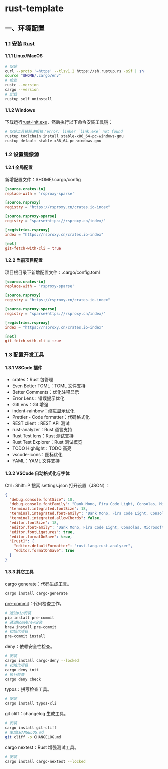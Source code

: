 # rust-template

## 一、环境配置

### 1.1 安装 Rust

#### 1.1.1 Linux/MacOS

```bash
# 安装
curl --proto '=https' --tlsv1.2 https://sh.rustup.rs -sSf | sh
source "$HOME/.cargo/env"
# 检查
rustc --version
cargo --version
# 卸载
rustup self uninstall
```

#### 1.1.2 Windows

下载运行[rust-init.exe](https://static.rust-lang.org/rustup/dist/x86_64-pc-windows-msvc/rustup-init.exe)，然后执行以下命令安装工具链：

```bash
# 安装工具链解决报错：error: linker `link.exe` not found
rustup toolchain install stable-x86_64-pc-windows-gnu
rustup default stable-x86_64-pc-windows-gnu
```

### 1.2 设置镜像源

#### 1.2.1 全局配置

新增配置文件：$HOME/.cargo/config

```toml
[source.crates-io]
replace-with = 'rsproxy-sparse'

[source.rsproxy]
registry = "https://rsproxy.cn/crates.io-index"

[source.rsproxy-sparse]
registry = "sparse+https://rsproxy.cn/index/"

[registries.rsproxy]
index = "https://rsproxy.cn/crates.io-index"

[net]
git-fetch-with-cli = true
```

#### 1.2.2 当前项目配置

项目根目录下新增配置文件：.cargo/config.toml

```toml
[source.crates-io]
replace-with = 'rsproxy-sparse'

[source.rsproxy]
registry = "https://rsproxy.cn/crates.io-index"

[source.rsproxy-sparse]
registry = "sparse+https://rsproxy.cn/index/"

[registries.rsproxy]
index = "https://rsproxy.cn/crates.io-index"

[net]
git-fetch-with-cli = true
```

### 1.3 配置开发工具

#### 1.3.1 VSCode 插件

- crates：Rust 包管理
- Even Better TOML：TOML 文件支持
- Better Comments：优化注释显示
- Error Lens：错误提示优化
- GitLens：Git 增强
- indent-rainbow：缩进显示优化
- Prettier - Code formatter：代码格式化
- REST client：REST API 测试
- rust-analyzer：Rust 语言支持
- Rust Test lens：Rust 测试支持
- Rust Test Explorer：Rust 测试概览
- TODO Highlight：TODO 高亮
- vscode-icons：图标优化
- YAML：YAML 文件支持

#### 1.3.2 VSCode 自动格式化与字体

Ctrl+Shift+P 搜索 settings.json 打开设置（JSON）：

```json
{
  "debug.console.fontSize": 18,
  "debug.console.fontFamily": "Dank Mono, Fira Code Light, Consolas, Microsoft YaHei",
  "terminal.integrated.fontSize": 18,
  "terminal.integrated.fontFamily": "Dank Mono, Fira Code Light, Consolas, Microsoft YaHei",
  "terminal.integrated.allowChords": false,
  "editor.fontSize": 18,
  "editor.fontFamily": "Dank Mono, Fira Code Light, Consolas, Microsoft YaHei",
  "editor.fontLigatures": true,
  "editor.formatOnSave": true,
  "[rust]": {
    "editor.defaultFormatter": "rust-lang.rust-analyzer",
    "editor.formatOnSave": true
  }
}
```

#### 1.3.3 其它工具

cargo generate：代码生成工具。

```bash
cargo install cargo-generate
```

[pre-commit](https://pre-commit.com/#install)：代码检查工作。

```bash
# 通过pip安装
pip install pre-commit
# 通过homebrew安装
brew install pre-commit
# 初始化项目
pre-commit install
```

deny：依赖安全性检查。

```bash
# 安装
cargo install cargo-deny --locked
# 初始化项目
cargo deny init
# 执行检查
cargo deny check
```

typos：拼写检查工具。

```bash
# 安装
cargo install typos-cli
```

git cliff：changelog 生成工具。

```bash
# 安装
cargo install git-cliff
# 生成CHANGELOG.md
git cliff -o CHANGELOG.md
```

cargo nextest：Rust 增强测试工具。

```bash
# 安装
cargo install cargo-nextest --locked
```
